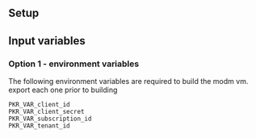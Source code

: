 
## Setup

## Input variables

### Option 1 - environment variables

The following environment variables are required to build the modm vm. export each one prior to building

```
PKR_VAR_client_id
PKR_VAR_client_secret
PKR_VAR_subscription_id
PKR_VAR_tenant_id
```
